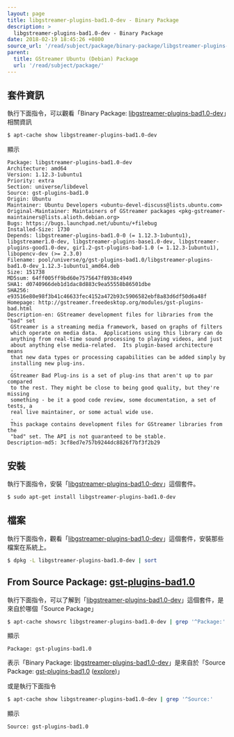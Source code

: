 ```yaml
---
layout: page
title: libgstreamer-plugins-bad1.0-dev - Binary Package
description: >
  libgstreamer-plugins-bad1.0-dev - Binary Package
date: 2018-02-19 18:45:26 +0800
source_url: '/read/subject/package/binary-package/libgstreamer-plugins-bad1.0-dev/index.md'
parent:
  title: GStreamer Ubuntu (Debian) Package
  url: '/read/subject/package/'
---
```



## 套件資訊

執行下面指令，可以觀看「Binary Package: [libgstreamer-plugins-bad1.0-dev](https://packages.ubuntu.com/artful/libgstreamer-plugins-bad1.0-dev)」相關資訊

``` sh
$ apt-cache show libgstreamer-plugins-bad1.0-dev
```

顯示

```
Package: libgstreamer-plugins-bad1.0-dev
Architecture: amd64
Version: 1.12.3-1ubuntu1
Priority: extra
Section: universe/libdevel
Source: gst-plugins-bad1.0
Origin: Ubuntu
Maintainer: Ubuntu Developers <ubuntu-devel-discuss@lists.ubuntu.com>
Original-Maintainer: Maintainers of GStreamer packages <pkg-gstreamer-maintainers@lists.alioth.debian.org>
Bugs: https://bugs.launchpad.net/ubuntu/+filebug
Installed-Size: 1730
Depends: libgstreamer-plugins-bad1.0-0 (= 1.12.3-1ubuntu1), libgstreamer1.0-dev, libgstreamer-plugins-base1.0-dev, libgstreamer-plugins-good1.0-dev, gir1.2-gst-plugins-bad-1.0 (= 1.12.3-1ubuntu1), libopencv-dev (>= 2.3.0)
Filename: pool/universe/g/gst-plugins-bad1.0/libgstreamer-plugins-bad1.0-dev_1.12.3-1ubuntu1_amd64.deb
Size: 151738
MD5sum: 64ff005ff9bd60e7575647f8938c4949
SHA1: d0740966deb1d1dac8d883c9ea55558b86501dbe
SHA256: e93516e80e98f3b41c46633fec4152a472b93c5906582ebf8a83d6df50d6a48f
Homepage: http://gstreamer.freedesktop.org/modules/gst-plugins-bad.html
Description-en: GStreamer development files for libraries from the "bad" set
 GStreamer is a streaming media framework, based on graphs of filters
 which operate on media data.  Applications using this library can do
 anything from real-time sound processing to playing videos, and just
 about anything else media-related.  Its plugin-based architecture means
 that new data types or processing capabilities can be added simply by
 installing new plug-ins.
 .
 GStreamer Bad Plug-ins is a set of plug-ins that aren't up to par compared
 to the rest. They might be close to being good quality, but they're missing
 something - be it a good code review, some documentation, a set of tests, a
 real live maintainer, or some actual wide use.
 .
 This package contains development files for GStreamer libraries from the
 "bad" set. The API is not guaranteed to be stable.
Description-md5: 3cf8ed7e757b9244dc8826f7bf3f2b29

```

## 安裝

執行下面指令，安裝「[libgstreamer-plugins-bad1.0-dev](https://packages.ubuntu.com/artful/libgstreamer-plugins-bad1.0-dev)」這個套件。

``` sh
$ sudo apt-get install libgstreamer-plugins-bad1.0-dev
```

## 檔案

執行下面指令，觀看「[libgstreamer-plugins-bad1.0-dev](https://packages.ubuntu.com/artful/libgstreamer-plugins-bad1.0-dev)」這個套件，安裝那些檔案在系統上。

``` sh
$ dpkg -L libgstreamer-plugins-bad1.0-dev | sort
```


## From Source Package: [gst-plugins-bad1.0](/book-framework-gstreamer/read/subject/package/source-package/gst-plugins-bad1.0)

執行下面指令，可以了解到「[libgstreamer-plugins-bad1.0-dev](https://packages.ubuntu.com/artful/libgstreamer-plugins-bad1.0-dev)」這個套件，是來自於哪個「Source Package」

``` sh
$ apt-cache showsrc libgstreamer-plugins-bad1.0-dev | grep '^Package:'
```

顯示

```
Package: gst-plugins-bad1.0
```
表示「Binary Package: [libgstreamer-plugins-bad1.0-dev](https://packages.ubuntu.com/artful/libgstreamer-plugins-bad1.0-dev)」是來自於「Source Package: [gst-plugins-bad1.0](https://packages.ubuntu.com/source/artful/gst-plugins-bad1.0) ([explore](/book-framework-gstreamer/read/subject/package/source-package/gst-plugins-bad1.0))」

或是執行下面指令

``` sh
$ apt-cache show libgstreamer-plugins-bad1.0-dev | grep '^Source:'
```

顯示

```
Source: gst-plugins-bad1.0
```
